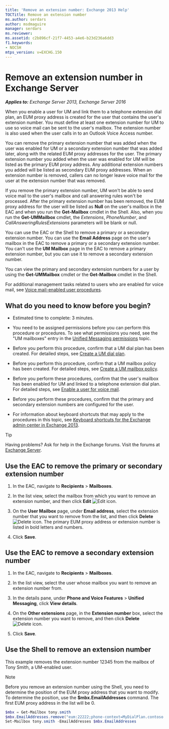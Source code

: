 ```yaml
---
title: 'Remove an extension number: Exchange 2013 Help'
TOCTitle: Remove an extension number
ms.author: serdars
author: msdmaguire
manager: serdars
ms.reviewer:
ms.assetid: c2b896cf-21f7-4453-a4e6-b23d236a6dd3
f1.keywords:
- NOCSH
mtps_version: v=EXCHG.150
---
```


# Remove an extension number in Exchange Server

_**Applies to:** Exchange Server 2013, Exchange Server 2016_

When you enable a user for UM and link them to a telephone extension dial plan, an EUM proxy address is created for the user that contains the user's extension number. You must define at least one extension number for UM to use so voice mail can be sent to the user's mailbox. The extension number is also used when the user calls in to an Outlook Voice Access number.

You can remove the primary extension number that was added when the user was enabled for UM or a secondary extension number that was added later, along with the related EUM proxy addresses for the user. The primary extension number you added when the user was enabled for UM will be listed as the primary EUM proxy address. Any additional extension numbers you added will be listed as secondary EUM proxy addresses. When an extension number is removed, callers can no longer leave voice mail for the user at the extension number that was removed.

If you remove the primary extension number, UM won't be able to send voice mail to the user's mailbox and call answering rules won't be processed. After the primary extension number has been removed, the EUM proxy address for the user will be listed as **Null** on the user's mailbox in the EAC and when you run the **Get-Mailbox** cmdlet in the Shell. Also, when you run the **Get-UMMailbox** cmdlet, the _Extensions_, _PhoneNumber_, and _CallAnsweringRulesExtensions_ parameters will be blank or null.

You can use the EAC or the Shell to remove a primary or a secondary extension number. You can use the **Email Address** page on the user's mailbox in the EAC to remove a primary or a secondary extension number. You can't use the **UM Mailbox** page in the EAC to remove a primary extension number, but you can use it to remove a secondary extension number.

You can view the primary and secondary extension numbers for a user by using the **Get-UMMailbox** cmdlet or the **Get-Mailbox** cmdlet in the Shell.

For additional management tasks related to users who are enabled for voice mail, see [Voice mail-enabled user procedures](voice-mail-enabled-user-procedures-exchange-2013-help.md).

## What do you need to know before you begin?

- Estimated time to complete: 3 minutes.

- You need to be assigned permissions before you can perform this procedure or procedures. To see what permissions you need, see the "UM mailboxes" entry in the [Unified Messaging permissions](unified-messaging-permissions-exchange-2013-help.md) topic.

- Before you perform this procedure, confirm that a UM dial plan has been created. For detailed steps, see [Create a UM dial plan](create-um-dial-plan-exchange-2013-help.md).

- Before you perform this procedure, confirm that a UM mailbox policy has been created. For detailed steps, see [Create a UM mailbox policy](create-um-mailbox-policy-exchange-2013-help.md).

- Before you perform these procedures, confirm that the user's mailbox has been enabled for UM and linked to a telephone extension dial plan. For detailed steps, see [Enable a user for voice mail](enable-a-user-for-voice-mail-exchange-2013-help.md).

- Before you perform these procedures, confirm that the primary and secondary extension numbers are configured for the user.

- For information about keyboard shortcuts that may apply to the procedures in this topic, see [Keyboard shortcuts for the Exchange admin center in Exchange 2013](keyboard-shortcuts-in-the-exchange-admin-center-2013-help.md).

> [!TIP]
> Having problems? Ask for help in the Exchange forums. Visit the forums at [Exchange Server](https://social.technet.microsoft.com/forums/office/home?category=exchangeserver).

## Use the EAC to remove the primary or secondary extension number

1. In the EAC, navigate to **Recipients** \> **Mailboxes**.

2. In the list view, select the mailbox from which you want to remove an extension number, and then click **Edit** ![Edit icon](images/ITPro_EAC_EditIcon.gif).

3. On the **User Mailbox** page, under **Email address**, select the extension number that you want to remove from the list, and then click **Delete** ![Delete icon](images/ITPro_EAC_DeleteIcon.gif). The primary EUM proxy address or extension number is listed in bold letters and numbers.

4. Click **Save**.

## Use the EAC to remove a secondary extension number

1. In the EAC, navigate to **Recipients** \> **Mailboxes**.

2. In the list view, select the user whose mailbox you want to remove an extension number from.

3. In the details pane, under **Phone and Voice Features** \> **Unified Messaging**, click **View details**.

4. On the **Other extensions** page, in the **Extension number** box, select the extension number you want to remove, and then click **Delete** ![Delete icon](images/ITPro_EAC_DeleteIcon.gif).

5. Click **Save**.

## Use the Shell to remove an extension number

This example removes the extension number 12345 from the mailbox of Tony Smith, a UM-enabled user.

> [!NOTE]
> Before you remove an extension number using the Shell, you need to determine the position of the EUM proxy address that you want to modify. To determine the position, use the **$mbx.EmailAddresses** command. The first EUM proxy address in the list will be 0.

```powershell
$mbx = Get-Mailbox tony.smith
$mbx.EmailAddresses.remove("eum:22222;phone-context=MyDialPlan.contoso.com")
Set-Mailbox tony.smith -EmailAddresses $mbx.EmailAddresses
```
